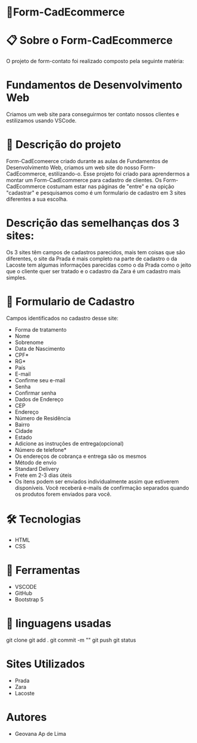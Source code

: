 # 🚀Form-CadEcommerce

# 📋 Sobre o Form-CadEcommerce
O projeto de form-contato foi realizado composto pela seguinte matéria:
# Fundamentos de Desenvolvimento Web
Criamos um web site para conseguirmos ter contato nossos clientes e estilizamos usando VSCode.

# 📄 Descrição do projeto
Form-CadEcomeerce criado durante as aulas de Fundamentos de Desenvolvimento Web, criamos um web site do nosso Form-CadEcommerce, estilizando-o. Esse projeto foi criado para aprendermos a montar um Form-CadEcommerce para cadastro de clientes. Os Form-CadEcommerce costumam estar nas páginas de "entre" e na opição "cadastrar" e pesquisamos como é um formulario de cadastro em 3 sites diferentes a sua escolha.
# Descrição das semelhanças dos 3 sites:
Os 3 sites têm campos de cadastros parecidos, mais tem coisas que são diferentes, o site da Prada é mais completo na parte de cadastro o da Lacoste tem algumas informações parecidas como o da Prada como o jeito que o cliente quer ser tratado e o cadastro da Zara é um cadastro mais simples. 

# 📄 Formulario de Cadastro
Campos identificados no cadastro desse site: 
* Forma de tratamento 
* Nome 
* Sobrenome
* Data de Nascimento
* CPF*
* RG*
* País 
* E-mail
* Confirme seu e-mail
* Senha 
* Confirmar senha
* Dados de Endereço 
* CEP
* Endereço
* Número de Residência
* Bairro
* Cidade
* Estado
* Adicione as instruções de entrega(opcional)
* Número de telefone*
* Os endereços de cobrança e entrega são os mesmos
* Método de envio
* Standard Delivery
* Frete em 2-3 dias úteis
* Os itens podem ser enviados individualmente assim que estiverem disponíveis. Você receberá e-mails de confirmação separados quando os produtos forem enviados para você.

# 🛠️ Tecnologias 
* HTML
* CSS 
# 🔧 Ferramentas 
* VSCODE 
* GitHub
* Bootstrap 5 
# 📁 linguagens usadas
git clone
git add .
git commit -m ""
git push
git status
# Sites Utilizados
* Prada 
* Zara
* Lacoste
# Autores
* Geovana Ap de Lima